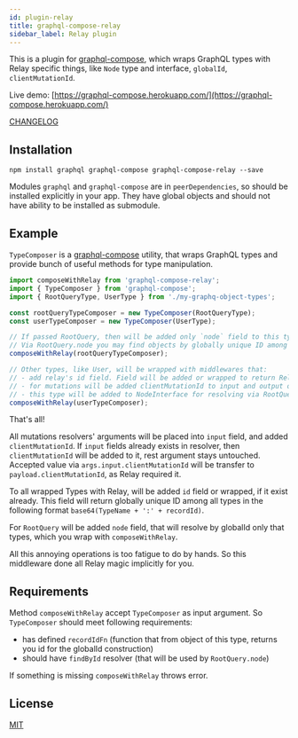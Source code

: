 ```yaml
---
id: plugin-relay
title: graphql-compose-relay
sidebar_label: Relay plugin
---
```


This is a plugin for [graphql-compose](https://github.com/graphql-compose/graphql-compose), which wraps GraphQL types with Relay specific things, like `Node` type and interface, `globalId`, `clientMutationId`.

Live demo: [https://graphql-compose.herokuapp.com/](https://graphql-compose.herokuapp.com/)

[CHANGELOG](https://github.com/graphql-compose/graphql-compose-relay/blob/master/CHANGELOG.md)

## Installation
```
npm install graphql graphql-compose graphql-compose-relay --save
```
Modules `graphql` and `graphql-compose` are in `peerDependencies`, so should be installed explicitly in your app. They have global objects and should not have ability to be installed as submodule.

## Example
`TypeComposer` is a [graphql-compose](https://github.com/graphql-compose/graphql-compose) utility, that wraps GraphQL types and provide bunch of useful methods for type manipulation.
```js
import composeWithRelay from 'graphql-compose-relay';
import { TypeComposer } from 'graphql-compose';
import { RootQueryType, UserType } from './my-graphq-object-types';

const rootQueryTypeComposer = new TypeComposer(RootQueryType);
const userTypeComposer = new TypeComposer(UserType);

// If passed RootQuery, then will be added only `node` field to this type.
// Via RootQuery.node you may find objects by globally unique ID among all types.
composeWithRelay(rootQueryTypeComposer);

// Other types, like User, will be wrapped with middlewares that:
// - add relay's id field. Field will be added or wrapped to return Relay's globally unique ID.
// - for mutations will be added clientMutationId to input and output objects types
// - this type will be added to NodeInterface for resolving via RootQuery.node
composeWithRelay(userTypeComposer);
```
That's all!

All mutations resolvers' arguments will be placed into `input` field, and added `clientMutationId`. If `input` fields already exists in resolver, then  `clientMutationId` will be added to it, rest argument stays untouched. Accepted value via `args.input.clientMutationId` will be transfer to `payload.clientMutationId`, as Relay required it.

To all wrapped Types with Relay, will be added `id` field or wrapped, if it exist already. This field will return globally unique ID among all types in the following format `base64(TypeName + ':' + recordId)`.  

For `RootQuery` will be added `node` field, that will resolve by globalId only that types, which you wrap with `composeWithRelay`.

All this annoying operations is too fatigue to do by hands. So this middleware done all Relay magic implicitly for you.

## Requirements
Method `composeWithRelay` accept `TypeComposer` as input argument. So `TypeComposer` should meet following requirements:
- has defined `recordIdFn` (function that from object of this type, returns you id for the globalId construction)
- should have `findById` resolver (that will be used by `RootQuery.node`)

If something is missing `composeWithRelay` throws error.

## License
[MIT](https://github.com/graphql-compose/graphql-compose-relay/blob/master/LICENSE.md)
